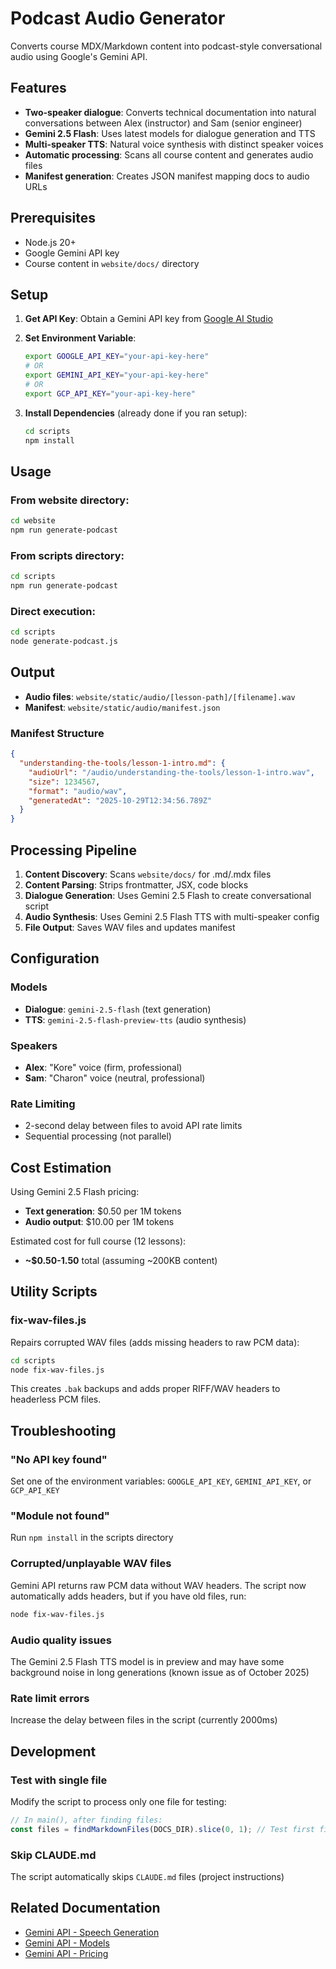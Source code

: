 # Podcast Audio Generator

Converts course MDX/Markdown content into podcast-style conversational audio using Google's Gemini API.

## Features

- **Two-speaker dialogue**: Converts technical documentation into natural conversations between Alex (instructor) and Sam (senior engineer)
- **Gemini 2.5 Flash**: Uses latest models for dialogue generation and TTS
- **Multi-speaker TTS**: Natural voice synthesis with distinct speaker voices
- **Automatic processing**: Scans all course content and generates audio files
- **Manifest generation**: Creates JSON manifest mapping docs to audio URLs

## Prerequisites

- Node.js 20+
- Google Gemini API key
- Course content in `website/docs/` directory

## Setup

1. **Get API Key**: Obtain a Gemini API key from [Google AI Studio](https://aistudio.google.com/)

2. **Set Environment Variable**:
   ```bash
   export GOOGLE_API_KEY="your-api-key-here"
   # OR
   export GEMINI_API_KEY="your-api-key-here"
   # OR
   export GCP_API_KEY="your-api-key-here"
   ```

3. **Install Dependencies** (already done if you ran setup):
   ```bash
   cd scripts
   npm install
   ```

## Usage

### From website directory:
```bash
cd website
npm run generate-podcast
```

### From scripts directory:
```bash
cd scripts
npm run generate-podcast
```

### Direct execution:
```bash
cd scripts
node generate-podcast.js
```

## Output

- **Audio files**: `website/static/audio/[lesson-path]/[filename].wav`
- **Manifest**: `website/static/audio/manifest.json`

### Manifest Structure

```json
{
  "understanding-the-tools/lesson-1-intro.md": {
    "audioUrl": "/audio/understanding-the-tools/lesson-1-intro.wav",
    "size": 1234567,
    "format": "audio/wav",
    "generatedAt": "2025-10-29T12:34:56.789Z"
  }
}
```

## Processing Pipeline

1. **Content Discovery**: Scans `website/docs/` for .md/.mdx files
2. **Content Parsing**: Strips frontmatter, JSX, code blocks
3. **Dialogue Generation**: Uses Gemini 2.5 Flash to create conversational script
4. **Audio Synthesis**: Uses Gemini 2.5 Flash TTS with multi-speaker config
5. **File Output**: Saves WAV files and updates manifest

## Configuration

### Models
- **Dialogue**: `gemini-2.5-flash` (text generation)
- **TTS**: `gemini-2.5-flash-preview-tts` (audio synthesis)

### Speakers
- **Alex**: "Kore" voice (firm, professional)
- **Sam**: "Charon" voice (neutral, professional)

### Rate Limiting
- 2-second delay between files to avoid API rate limits
- Sequential processing (not parallel)

## Cost Estimation

Using Gemini 2.5 Flash pricing:
- **Text generation**: $0.50 per 1M tokens
- **Audio output**: $10.00 per 1M tokens

Estimated cost for full course (12 lessons):
- **~$0.50-1.50** total (assuming ~200KB content)

## Utility Scripts

### fix-wav-files.js
Repairs corrupted WAV files (adds missing headers to raw PCM data):

```bash
cd scripts
node fix-wav-files.js
```

This creates `.bak` backups and adds proper RIFF/WAV headers to headerless PCM files.

## Troubleshooting

### "No API key found"
Set one of the environment variables: `GOOGLE_API_KEY`, `GEMINI_API_KEY`, or `GCP_API_KEY`

### "Module not found"
Run `npm install` in the scripts directory

### Corrupted/unplayable WAV files
Gemini API returns raw PCM data without WAV headers. The script now automatically adds headers, but if you have old files, run:
```bash
node fix-wav-files.js
```

### Audio quality issues
The Gemini 2.5 Flash TTS model is in preview and may have some background noise in long generations (known issue as of October 2025)

### Rate limit errors
Increase the delay between files in the script (currently 2000ms)

## Development

### Test with single file
Modify the script to process only one file for testing:

```javascript
// In main(), after finding files:
const files = findMarkdownFiles(DOCS_DIR).slice(0, 1); // Test first file only
```

### Skip CLAUDE.md
The script automatically skips `CLAUDE.md` files (project instructions)

## Related Documentation

- [Gemini API - Speech Generation](https://ai.google.dev/gemini-api/docs/speech-generation)
- [Gemini API - Models](https://ai.google.dev/gemini-api/docs/models)
- [Gemini API - Pricing](https://ai.google.dev/gemini-api/docs/pricing)
